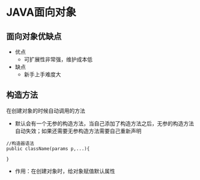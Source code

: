 # JAVA面向对象

##  面向对象优缺点
* 优点  
    * 可扩展性非常强，维护成本低
* 缺点  
    *  新手上手难度大

##  构造方法  
在创建对象的时候自动调用的方法

*  默认会有一个无参的构造方法，当自己添加了构造方法之后，无参的构造方法自动失效；如果还需要无参构造方法需要自己重新声明  
```
//构造器语法
public className(params p,...){
    
}
```
*  作用：在创建对象时，给对象赋值默认属性

